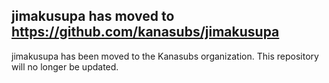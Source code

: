 ## jimakusupa has moved to <https://github.com/kanasubs/jimakusupa> 

jimakusupa has been moved to the Kanasubs organization. This
repository will no longer be updated.

